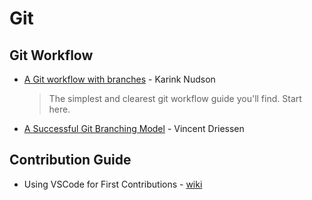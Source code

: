 # Git

## Git Workflow

* [A Git workflow with branches](https://karinknudson.com/git_workflow.html) - Karink Nudson
  > The simplest and clearest git workflow guide you'll find. Start here.
* [A Successful Git Branching Model](https://nvie.com/posts/a-successful-git-branching-model/) - Vincent Driessen


## Contribution Guide

* Using VSCode for First Contributions - [wiki](https://github.com/firstcontributions/first-contributions/blob/master/github-windows-vs-code-tutorial.md)